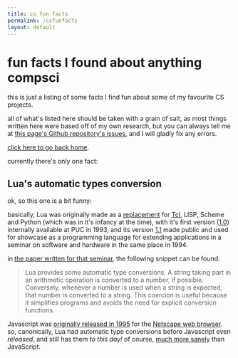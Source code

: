 ```yaml
---
title: cs fun facts
permalink: /csfunfacts
layout: default
---
```


# fun facts I found about anything compsci

this is just a listing of some facts I find fun about some of my favourite CS projects.

all of what's listed here should be taken with a grain of salt, as most things written here were based off of my own research, but you can always tell me at [this page's Github repository's issues](https://github.com/thacuber2a03/thacuber2a03.github.io), and I will gladly fix any errors.

[click here to go back home](/).

currently there's only one fact:

## Lua's automatic types conversion

ok, so this one is a bit funny:

basically, Lua was originally made as a [replacement](https://www.lua.org/doc/hopl.pdf#section.4) for [Tcl](https://en.wikipedia.org/wiki/Tcl), LISP, Scheme and Python (which was in it's infancy at the time), with it's first version ([1.0](https://www.lua.org/versions.html#1.0)) internally available at PUC in 1993, and its version [1.1](https://www.lua.org/versions.html#1.1) made public and used for showcase as a programming language for extending applications in a seminar on software and hardware in the same place in 1994.

in [the paper written for that seminar](https://www.lua.org/semish94.html), the following snippet can be found:

> Lua provides some automatic type conversions. A string taking part in an arithmetic operation is converted to a number, if possible. Conversely, whenever a number is used when a string is expected, that number is converted to a string. This coercion is useful because it simplifies programs and avoids the need for explicit conversion functions.

Javascript was [originally released in 1995](https://en.wikipedia.org/wiki/JavaScript#Creation_at_Netscape) for the [Netscape web browser](https://en.wikipedia.org/wiki/Netscape_(web_browser)).
so, canonically, Lua had automatic type conversions before Javascript even _released_, and still has them _to this day!_
of course, [much more sanely](https://jsfuck.com/) than JavaScript.
